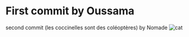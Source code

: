 # First commit by Oussama
second commit (les coccinelles sont des coléoptères) by Nomade
![cat](https://github.com/19zen/Hello_World/assets/125077852/a7171b13-87f1-4adb-8f80-86287caba6fd)

